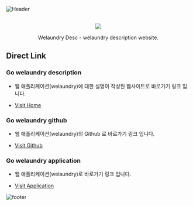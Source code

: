 ![Header](https://capsule-render.vercel.app/api?type=waving&color=216ba5&height=150&section=header)

<p align="center">
  <br>
  <img src="https://user-images.githubusercontent.com/79623316/175818637-4a2080fc-454c-4c37-97b0-81cba5cfa3ab.svg">
  <br>
</p>

<p align="center">
  Welaundry Desc - welaundry description website.
</p>

## Direct Link

### Go welaundry description

- 웹 애플리케이션(welaundry)에 대한 설명이 작성된 웹사이트로 바로가기 링크 입니다.

- <a href="https://hxxtae.github.io/we-laundry-desc/">Visit Home</a>

### Go welaundry github

- 웹 애플리케이션(welaundry)의 Github 로 바로가기 링크 입니다.

- <a href="https://github.com/hxxtae/we-laundry-client">Visit Github</a>

### Go welaundry application

- 웹 애플리케이션(welaundry)로 바로가기 링크 입니다.

- <a href="https://welaundry.netlify.app">Visit Application</a>

![footer](https://capsule-render.vercel.app/api?type=waving&color=216ba5&height=150&section=footer)
